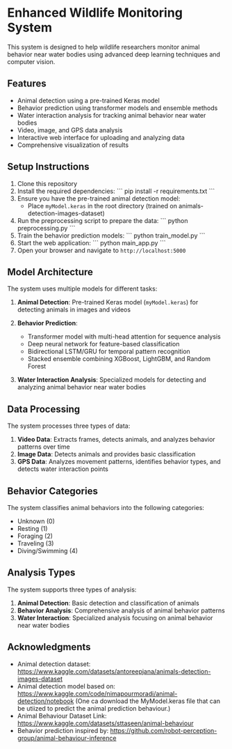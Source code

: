 # Enhanced Wildlife Monitoring System

This system is designed to help wildlife researchers monitor animal behavior near water bodies using advanced deep learning techniques and computer vision.

## Features

- Animal detection using a pre-trained Keras model
- Behavior prediction using transformer models and ensemble methods
- Water interaction analysis for tracking animal behavior near water bodies
- Video, image, and GPS data analysis
- Interactive web interface for uploading and analyzing data
- Comprehensive visualization of results

## Setup Instructions

1. Clone this repository
2. Install the required dependencies:
   \`\`\`
   pip install -r requirements.txt
   \`\`\`
3. Ensure you have the pre-trained animal detection model:
   - Place `myModel.keras` in the root directory (trained on animals-detection-images-dataset)
4. Run the preprocessing script to prepare the data:
   \`\`\`
   python preprocessing.py
   \`\`\`
5. Train the behavior prediction models:
   \`\`\`
   python train_model.py
   \`\`\`
6. Start the web application:
   \`\`\`
   python main_app.py
   \`\`\`
7. Open your browser and navigate to `http://localhost:5000`

## Model Architecture

The system uses multiple models for different tasks:

1. **Animal Detection**: Pre-trained Keras model (`myModel.keras`) for detecting animals in images and videos
2. **Behavior Prediction**: 
   - Transformer model with multi-head attention for sequence analysis
   - Deep neural network for feature-based classification
   - Bidirectional LSTM/GRU for temporal pattern recognition
   - Stacked ensemble combining XGBoost, LightGBM, and Random Forest

3. **Water Interaction Analysis**: Specialized models for detecting and analyzing animal behavior near water bodies

## Data Processing

The system processes three types of data:

1. **Video Data**: Extracts frames, detects animals, and analyzes behavior patterns over time
2. **Image Data**: Detects animals and provides basic classification
3. **GPS Data**: Analyzes movement patterns, identifies behavior types, and detects water interaction points

## Behavior Categories

The system classifies animal behaviors into the following categories:

- Unknown (0)
- Resting (1)
- Foraging (2)
- Traveling (3)
- Diving/Swimming (4)

## Analysis Types

The system supports three types of analysis:

1. **Animal Detection**: Basic detection and classification of animals
2. **Behavior Analysis**: Comprehensive analysis of animal behavior patterns
3. **Water Interaction**: Specialized analysis focusing on animal behavior near water bodies

## Acknowledgments

- Animal detection dataset: https://www.kaggle.com/datasets/antoreepjana/animals-detection-images-dataset 
- Animal detection model based on: https://www.kaggle.com/code/nimapourmoradi/animal-detection/notebook (One ca download the MyModel.keras file that can be utiized to predict the animal prediction behaviour.)
- Animal Behaviour Dataset Link: https://www.kaggle.com/datasets/sttaseen/animal-behaviour 
- Behavior prediction inspired by: https://github.com/robot-perception-group/animal-behaviour-inference
